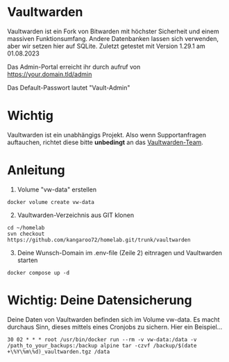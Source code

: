 # Vaultwarden
Vaultwarden ist ein Fork von Bitwarden mit höchster Sicherheit und einem massiven Funktionsumfang.
Andere Datenbanken lassen sich verwenden, aber wir setzen hier auf SQLite.
Zuletzt getestet mit Version 1.29.1 am 01.08.2023

Das Admin-Portal erreicht ihr durch aufruf von https://your.domain.tld/admin

Das Default-Passwort lautet "Vault-Admin"

# Wichtig
Vaultwarden ist ein unabhängigs Projekt. Also wenn Supportanfragen auftauchen, richtet diese bitte **unbedingt** an das [Vaultwarden-Team](https://github.com/dani-garcia/vaultwarden).

# Anleitung

01. Volume "vw-data" erstellen
```
docker volume create vw-data
```
02. Vaultwarden-Verzeichnis aus GIT klonen
```
cd ~/homelab
svn checkout https://github.com/kangaroo72/homelab.git/trunk/vaultwarden
```
03. Deine Wunsch-Domain im .env-file (Zeile 2) eitnragen und Vaultwarden starten
```
docker compose up -d
```

# Wichtig: Deine Datensicherung

Deine Daten von Vaultwarden befinden sich im Volume vw-data.
Es macht durchaus Sinn, dieses mittels eines Cronjobs zu sichern.
Hier ein Beispiel...
```
30 02 * * * root /usr/bin/docker run --rm -v vw-data:/data -v /path_to_your_backups:/backup alpine tar -czvf /backup/$(date +\%Y\%m\%d)_vaultwarden.tgz /data
```

